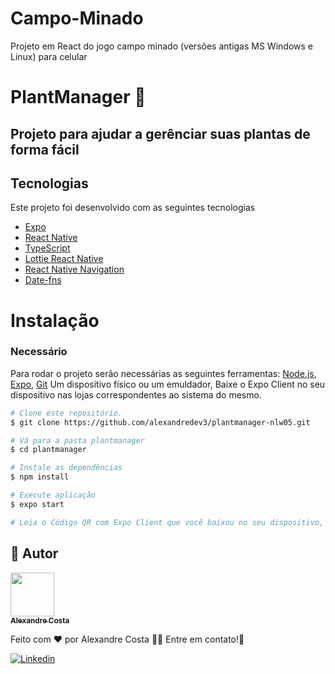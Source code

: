 # Campo-Minado
Projeto em React do jogo campo minado (versões antigas MS Windows e Linux) para celular

# PlantManager 🌱
## Projeto para ajudar a gerênciar suas plantas de forma fácil

## Tecnologias
Este projeto foi desenvolvido com as seguintes tecnologias

- [Expo](https://expo.io/)
- [React Native](https://reactnative.dev/)
- [TypeScript](https://www.typescriptlang.org/)
- [Lottie React Native](https://docs.expo.io/versions/latest/sdk/lottie/)
- [React Native Navigation](https://reactnavigation.org/)
- [Date-fns](https://date-fns.org/)

# Instalação
 ### Necessário
 Para rodar o projeto serão necessárias as seguintes ferramentas:
[Node.js](https://nodejs.org/en/), [Expo](https://expo.io/), [Git](https://git-scm.com) Um dispositivo físico ou um emuldador, Baixe o Expo Client no seu dispositivo nas lojas correspondentes ao sistema do mesmo.

```bash
# Clone este repositório.
$ git clone https://github.com/alexandredev3/plantmanager-nlw05.git

# Vá para a pasta plantmanager
$ cd plantmanager

# Instale as dependências
$ npm install 

# Execute aplicação
$ expo start

# Leia o Código QR com Expo Client que você baixou no seu dispositivo, não se esqueça de colocar o seu endereço ip lan no diretório ./src/services/api na baseURL.
```

## :man: Autor

<a href="https://github.com/alexandredev3/">
 <img src="https://avatars0.githubusercontent.com/u/61118233?s=400&u=37870397a9363ce5e768975c05e95a5f5d323ca1&v=4" width="70px;" alt=""/>
 <br />
 <sub><b>Alexandre Costa</b></sub>
</a>


Feito com ❤️ por Alexandre Costa :wave::wave: Entre em contato!🚀

<a href="https://www.linkedin.com/in/alexandre-costa-dos-santos">
  <img alt="Linkedin" src="https://img.shields.io/badge/-Alexandre%20Costa-9871F5?label=Linkedin&logo=linkedin&style=flat-square">
</a>

